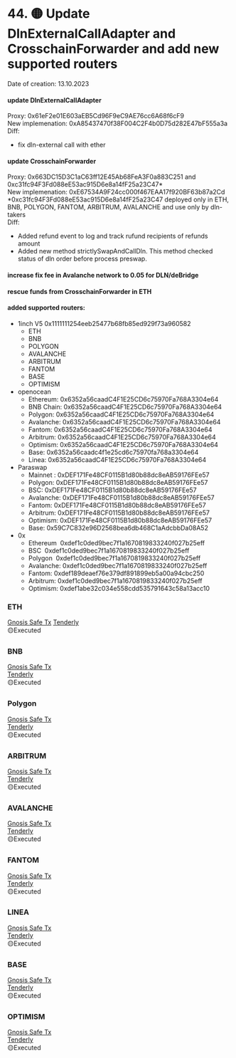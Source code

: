 



# 44. 🟡 Update DlnExternalCallAdapter and CrosschainForwarder and add new supported routers
Date of creation: 13.10.2023

#### update DlnExternalCallAdapter 
Proxy: 0x61eF2e01E603aEB5Cd96F9eC9AE76cc6A68f6cF9    
New implemenation: 0xA85437470f38F004C2F4b0D75d282E47bF555a3a     
Diff:    
- fix dln-external call with ether

#### update CrosschainForwarder 
Proxy: 0x663DC15D3C1aC63ff12E45Ab68FeA3F0a883C251 and 0xc31fc94F3Fd088eE53ac915D6e8a14fF25a23C47*   
New implemenation: 0xE67534A9F24cc000f467EAA17f920BF63b87a2Cd    
*0xc31fc94F3Fd088eE53ac915D6e8a14fF25a23C47 deployed only in ETH, BNB, POLYGON, FANTOM, ARBITRUM, AVALANCHE and use only by dln-takers   
Diff:    
- Added refund event to log and track rufund recipients of refunds amount
- Added new method strictlySwapAndCallDln. This method checked status of dln order before process preswap. 
#### increase fix fee in Avalanche network to 0.05 for DLN/deBridge
#### rescue funds from CrosschainForwarder in ETH
#### added supported routers:
  - 1inch V5  0x1111111254eeb25477b68fb85ed929f73a960582
    - ETH
    - BNB
    - POLYGON
    - AVALANCHE
    - ARBITRUM
    - FANTOM
    - BASE
    - OPTIMISM
  - openocean
    - Ethereum: 0x6352a56caadC4F1E25CD6c75970Fa768A3304e64
    - BNB Chain: 0x6352a56caadC4F1E25CD6c75970Fa768A3304e64
    - Polygon: 0x6352a56caadC4F1E25CD6c75970Fa768A3304e64
    - Avalanche: 0x6352a56caadC4F1E25CD6c75970Fa768A3304e64
    - Fantom: 0x6352a56caadC4F1E25CD6c75970Fa768A3304e64
    - Arbitrum: 0x6352a56caadC4F1E25CD6c75970Fa768A3304e64
    - Optimism: 0x6352a56caadC4F1E25CD6c75970Fa768A3304e64
    - Base: 0x6352a56caadc4f1e25cd6c75970fa768a3304e64
    - Linea: 0x6352a56caadC4F1E25CD6c75970Fa768A3304e64
  - Paraswap
    - Mainnet : 0xDEF171Fe48CF0115B1d80b88dc8eAB59176FEe57
    - Polygon: 0xDEF171Fe48CF0115B1d80b88dc8eAB59176FEe57
    - BSC: 0xDEF171Fe48CF0115B1d80b88dc8eAB59176FEe57
    - Avalanche: 0xDEF171Fe48CF0115B1d80b88dc8eAB59176FEe57
    - Fantom: 0xDEF171Fe48CF0115B1d80b88dc8eAB59176FEe57
    - Arbitrum: 0xDEF171Fe48CF0115B1d80b88dc8eAB59176FEe57
    - Optimism: 0xDEF171Fe48CF0115B1d80b88dc8eAB59176FEe57
    - Base: 0x59C7C832e96D2568bea6db468C1aAdcbbDa08A52
  - 0x
    - Ethereum  0xdef1c0ded9bec7f1a1670819833240f027b25eff
    - BSC  0xdef1c0ded9bec7f1a1670819833240f027b25eff
    - Polygon  0xdef1c0ded9bec7f1a1670819833240f027b25eff
    - Avalanche: 0xdef1c0ded9bec7f1a1670819833240f027b25eff
    - Fantom: 0xdef189deaef76e379df891899eb5a00a94cbc250
    - Arbitrum: 0xdef1c0ded9bec7f1a1670819833240f027b25eff
    - Optimism: 0xdef1abe32c034e558cdd535791643c58a13acc10


### ETH  
[Gnosis Safe Tx]([https://dashboard.tenderly.co/public/safe/safe-apps/simulator/dee69af4-f5a6-43b3-80b1-a047e2147ef5](https://app.safe.global/transactions/tx?id=multisig_0x6bec1faF33183e1Bc316984202eCc09d46AC92D5_0xae8fd803e20acc788d68c4e854dcccf58ce0213b3209520d35670a10a6e687d7&safe=eth:0x6bec1faF33183e1Bc316984202eCc09d46AC92D5))    
[Tenderly](https://dashboard.tenderly.co/public/safe/safe-apps/simulator/dee69af4-f5a6-43b3-80b1-a047e2147ef5)    
🟡Executed   

### BNB   
[Gnosis Safe Tx](https://app.safe.global/transactions/tx?id=multisig_0xA52842cD43fA8c4B6660E443194769531d45b265_0x337b4becc8cd0295a1c726a9339b5c019d95ccd5803f812e24c34910b8201063&safe=bnb:0xA52842cD43fA8c4B6660E443194769531d45b265)    
[Tenderly](https://dashboard.tenderly.co/public/safe/safe-apps/simulator/5df7f0cf-1767-4c8a-b31a-fc63ffc1f227)    
🟡Executed   


### Polygon   
[Gnosis Safe Tx](https://app.safe.global/transactions/tx?id=multisig_0xA52842cD43fA8c4B6660E443194769531d45b265_0xfeda3f72dddc6eabfb65fceecaa1186e0f1ed818b84e856f271494441a1ce49f&safe=matic:0xA52842cD43fA8c4B6660E443194769531d45b265)    
[Tenderly](https://dashboard.tenderly.co/public/safe/safe-apps/simulator/b4620967-e320-439c-a304-82f4c83e2d71)    
🟡Executed   
   
### ARBITRUM  
[Gnosis Safe Tx](https://app.safe.global/transactions/tx?id=multisig_0xA52842cD43fA8c4B6660E443194769531d45b265_0xf4bb810b9204c23186264999220b2dfd8e411783d9334d8e4218e3c4c6d6bb54&safe=arb1:0xA52842cD43fA8c4B6660E443194769531d45b265)    
[Tenderly](https://dashboard.tenderly.co/public/safe/safe-apps/simulator/f28a8a57-e16b-4815-8509-8b6426bee860/logs)    
🟡Executed   


### AVALANCHE  
[Gnosis Safe Tx](https://app.safe.global/transactions/tx?id=multisig_0x8AC842e8f3be6BF67ccfdC87CE3F98D635008Ef0_0x755de1d64e2a12f4ef73aac3069b70276f991cd10cdd085dc6ac95b270e0333b&safe=avax:0x8AC842e8f3be6BF67ccfdC87CE3F98D635008Ef0)    
[Tenderly](https://dashboard.tenderly.co/public/safe/safe-apps/simulator/dd76dfae-cad1-485e-b278-04a832d64781)    
🟡Executed   
  

### FANTOM  
[Gnosis Safe Tx](https://safe.fantom.network/transactions/tx?id=multisig_0xA52842cD43fA8c4B6660E443194769531d45b265_0x53655e15d80c58c817a82846e0c22aff90869efb15efaf636f89c31dd5b11616&safe=ftm:0xA52842cD43fA8c4B6660E443194769531d45b265)    
[Tenderly](https://dashboard.tenderly.co/yaro/personal/simulator/e18e32cd-62e2-484b-876f-e05bc4736cf4)    
🟡Executed   
   

### LINEA
[Gnosis Safe Tx](https://safe.linea.build/transactions/tx?id=multisig_0xA52842cD43fA8c4B6660E443194769531d45b265_0x1344af0b9554a788284c14e76c728f9a42ca8bd8a2a49458d6a4b83f1c86c075&safe=linea:0xA52842cD43fA8c4B6660E443194769531d45b265)    
[Tenderly]()    
🟡Executed   

### BASE  
[Gnosis Safe Tx](https://app.safe.global/transactions/tx?id=multisig_0xF0A9d50F912D64D1105b276526e21881bF48A29e_0x480853add4a369bf17de5bad115e77418aa1148417792f44bd40fefe884d7e14&safe=base:0xF0A9d50F912D64D1105b276526e21881bF48A29e)    
[Tenderly](https://dashboard.tenderly.co/public/safe/safe-apps/simulator/2dff1ee0-1ab4-4ddc-a39a-d0c246c9c164)    
🟡Executed   

### OPTIMISM   
[Gnosis Safe Tx](https://app.safe.global/transactions/tx?id=multisig_0xA52842cD43fA8c4B6660E443194769531d45b265_0xe1651dcbcbdb3ec8cf387eed8e6a4fe3d78bd6e9c29bc20fdfa18f1b953fcd46&safe=oeth:0xA52842cD43fA8c4B6660E443194769531d45b265)    
[Tenderly](https://dashboard.tenderly.co/public/safe/safe-apps/simulator/36f9422a-6908-45e1-b604-5b6a9f077aee)    
🟡Executed   

